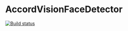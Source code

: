 # AccordVisionFaceDetector

[![Build status](https://ci.appveyor.com/api/projects/status/thdnq9pvtotty9pu/branch/master?svg=true)](https://ci.appveyor.com/project/HoraceBury/accordvisionfacedetector/branch/master)
